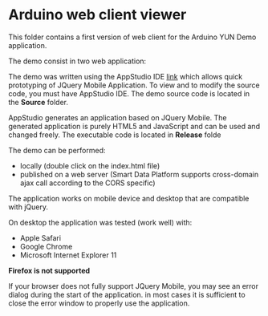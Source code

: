 Arduino web client viewer
=========================
This folder contains a first version of web client for the Arduino YUN Demo application.

The demo consist in two web application:

The demo was written using the AppStudio IDE [link](https://www.nsbasic.com) which allows quick prototyping of JQuery Mobile Application. To view and to modify the source code, you must have AppStudio IDE. The demo source code is located in the **Source** folder.

AppStudio generates an application based on JQuery Mobile. The generated application is purely HTML5 and JavaScript and can be used and changed freely. The executable code is located in **Release** folde

The demo can be performed:
* locally (double click on the index.html file)
* published on a web server (Smart Data Platform supports cross-domain ajax call according to the CORS specific)

The application works on mobile device and desktop that are compatible with jQuery.

On desktop the application was tested (work well) with:

* Apple Safari
* Google Chrome
* Microsoft Internet Explorer 11 

**Firefox is not supported**

If your browser does not fully support JQuery Mobile, you may see an error dialog during the start of the application. in most cases it is sufficient to close the error window to properly use the application. 



